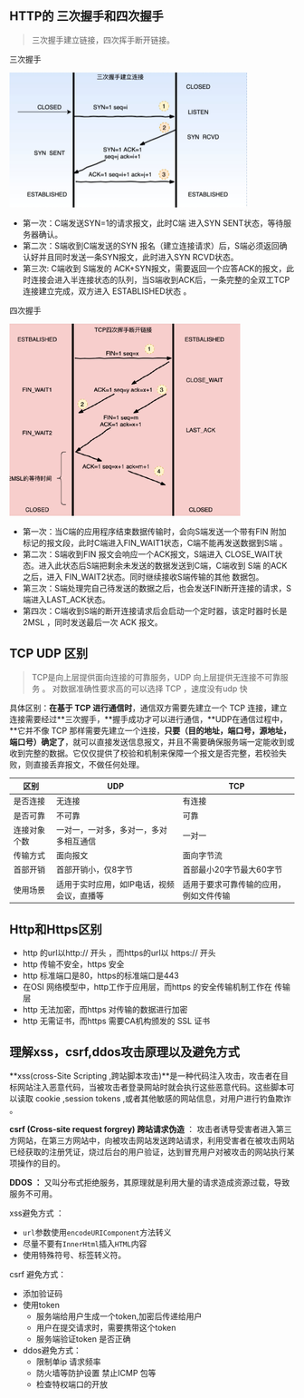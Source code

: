 ## HTTP的 三次握手和四次握手 

> 三次握手建立链接，四次挥手断开链接。

三次握手

<img src="../img/image-20210830160920076.png" alt="image-20210830160920076" style="zoom:50%;" />

* 第一次：C端发送SYN=1的请求报文，此时C端 进入SYN SENT状态，等待服务器确认。
* 第二次：S端收到C端发送的SYN 报名（建立连接请求）后，S端必须返回确认好并且同时发送一条SYN报文，此时进入SYN RCVD状态。
* 第三次: C端收到 S端发的 ACK+SYN报文，需要返回一个应答ACK的报文，此时连接会进入半连接状态的队列，当S端收到ACK后，一条完整的全双工TCP连接建立完成，双方进入 ESTABLISHED状态 。

四次握手

<img src="../img/image-20210830162335866.png" alt="image-20210830162335866" style="zoom:50%;" />

* 第一次：当C端的应用程序结束数据传输时，会向S端发送一个带有FIN 附加 标记的报文段，此时C端进入FIN_WAIT1状态，C端不能再发送数据到S端 。
* 第二次：S端收到FIN 报文会响应一个ACK报文，S端进入 CLOSE_WAIT状态。进入此状态后S端把剩余未发送的数据发送到C端，C端收到 S端 的ACK 之后，进入 FIN_WAIT2状态。同时继续接收S端传输的其他 数据包。
* 第三次：S端处理完自己待发送的数据之后，也会发送FIN断开连接的请求，S端进入LAST_ACK状态。
* 第四次：C端收到S端的断开连接请求后会启动一个定时器，该定时器时长是2MSL ，同时发送最后一次 ACK 报文。

## TCP UDP 区别

> TCP是向上层提供面向连接的可靠服务，UDP 向上层提供无连接不可靠服务 。 对数据准确性要求高的可以选择 TCP ，速度没有udp 快

具体区别：**在基于 TCP 进行通信时**，通信双方需要先建立一个 TCP 连接，建立连接需要经过**三次握手，**握手成功才可以进行通信，**UDP在通信过程中，**它并不像 TCP 那样需要先建立一个连接，**只要（目的地址，端口号，源地址，端口号）确定了**，就可以直接发送信息报文，并且不需要确保服务端一定能收到或收到完整的数据。它仅仅提供了校验和机制来保障一个报文是否完整，若校验失败，则直接丢弃报文，不做任何处理。

| **区别**     | **UDP**                                    | **TCP**                                |
| ------------ | ------------------------------------------ | -------------------------------------- |
| 是否连接     | 无连接                                     | 有连接                                 |
| 是否可靠     | 不可靠                                     | 可靠                                   |
| 连接对象个数 | 一对一，一对多，多对一，多对多相互通信     | 一对一                                 |
| 传输方式     | 面向报文                                   | 面向字节流                             |
| 首部开销     | 首部开销小，仅8字节                        | 首部最小20字节最大60字节               |
| 使用场景     | 适用于实时应用，如IP电话，视频会议，直播等 | 适用于要求可靠传输的应用，例如文件传输 |

## Http和Https区别

* http 的url以http:// 开头 ，而https的url以 https:// 开头
* http 传输不安全，https 安全
* http 标准端口是80，https的标准端口是443
* 在OSI 网络模型中，http工作于应用层，而https 的安全传输机制工作在 传输层
* http 无法加密，而https 对传输的数据进行加密
* http 无需证书，而https 需要CA机构颁发的 SSL 证书 

## 理解xss，csrf,ddos攻击原理以及避免方式

**xss(cross-Site Scripting ,跨站脚本攻击)**是一种代码注入攻击，攻击者在目标网站注入恶意代码，当被攻击者登录网站时就会执行这些恶意代码。这些脚本可以读取 cookie ,session tokens ,或者其他敏感的网站信息，对用户进行钓鱼欺诈 。

**csrf (Cross-site request forgrey) 跨站请求伪造** ： 攻击者诱导受害者进入第三方网站，在第三方网站中，向被攻击网站发送跨站请求，利用受害者在被攻击网站已经获取的注册凭证，烧过后台的用户验证，达到冒充用户对被攻击的网站执行某项操作的目的。

**DDOS ：** 又叫分布式拒绝服务，其原理就是利用大量的请求造成资源过载，导致服务不可用。

xss避免方式 ：

* `url`参数使用`encodeURIComponent`方法转义
* 尽量不要有`InnerHtml`插入`HTML`内容
* 使用特殊符号、标签转义符。

csrf 避免方式：

* 添加验证码
* 使用token  
  * 服务端给用户生成一个token,加密后传递给用户
  * 用户在提交请求时，需要携带这个token 
  * 服务端验证token 是否正确
* ddos避免方式：
  * 限制单ip 请求频率
  * 防火墙等防护设置 禁止ICMP 包等
  * 检查特权端口的开放  

